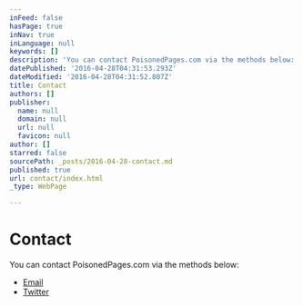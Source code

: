 ```yaml
---
inFeed: false
hasPage: true
inNav: true
inLanguage: null
keywords: []
description: 'You can contact PoisonedPages.com via the methods below:'
datePublished: '2016-04-28T04:31:53.293Z'
dateModified: '2016-04-28T04:31:52.807Z'
title: Contact
authors: []
publisher:
  name: null
  domain: null
  url: null
  favicon: null
author: []
starred: false
sourcePath: _posts/2016-04-28-contact.md
published: true
url: contact/index.html
_type: WebPage

---
```

# Contact

You can contact PoisonedPages.com via the methods below:

* [Email][0]
* [Twitter][1]

[0]: mailto:contact@poisonedpages.com
[1]: https://twitter.com/poisonedpages